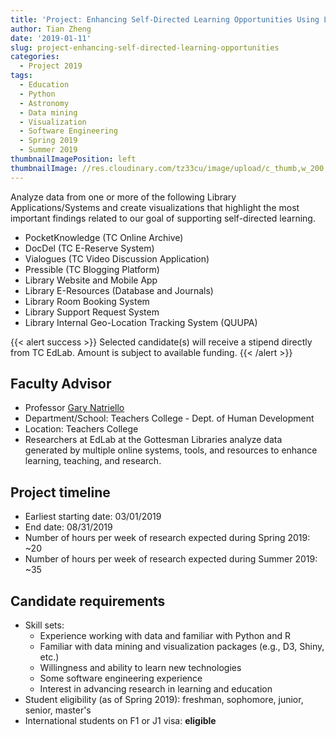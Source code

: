 ```yaml
---
title: 'Project: Enhancing Self-Directed Learning Opportunities Using Learning Analytics'
author: Tian Zheng
date: '2019-01-11'
slug: project-enhancing-self-directed-learning-opportunities
categories:
  - Project 2019
tags:
  - Education
  - Python
  - Astronomy
  - Data mining
  - Visualization
  - Software Engineering
  - Spring 2019
  - Summer 2019
thumbnailImagePosition: left
thumbnailImage: //res.cloudinary.com/tz33cu/image/upload/c_thumb,w_200,g_face/v1516632872/edlab_pxcbpb.png
---
```

Analyze data from one or more of the following Library Applications/Systems and create visualizations that highlight the most important findings related to our goal of supporting self-directed learning.

<!--more-->

+ PocketKnowledge (TC Online Archive)
+ DocDel (TC E-Reserve System)
+ Vialogues (TC Video Discussion Application)
+ Pressible (TC Blogging Platform)
+ Library Website and Mobile App
+ Library E-Resources (Database and Journals)
+ Library Room Booking System
+ Library Support Request System
+ Library Internal Geo-Location Tracking System (QUUPA)

{{< alert success >}}
Selected candidate(s) will receive a stipend directly from TC EdLab. Amount is subject to available funding. 
{{< /alert >}}

## Faculty Advisor
+ Professor [Gary Natriello](https://edlab.tc.columbia.edu)
+ Department/School: Teachers College - Dept. of Human Development
+ Location: Teachers College
+ Researchers at EdLab at the Gottesman Libraries analyze data generated by multiple online systems, tools, and resources to enhance learning, teaching, and research.

## Project timeline
+ Earliest starting date: 03/01/2019
+ End date: 08/31/2019
+ Number of hours per week of research expected during Spring 2019: ~20
+ Number of hours per week of research expected during Summer 2019: ~35

## Candidate requirements
+ Skill sets: 
  * Experience working with data and familiar with Python and R
  * Familiar with data mining and visualization packages (e.g., D3, Shiny, etc.)
  * Willingness and ability to learn new technologies
  * Some software engineering experience
  * Interest in advancing research in learning and education
+ Student eligibility  (as of Spring 2019): freshman, sophomore, junior, senior, master's
+ International students on F1 or J1 visa: **eligible**

